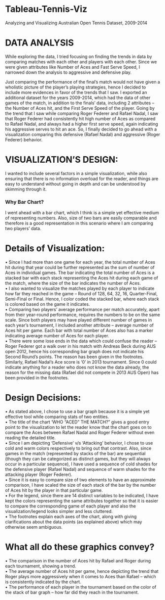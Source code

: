 # Tableau-Tennis-Viz
Analyzing and Visualizing Australian Open Tennis Dataset, 2009-2014 

# DATA ANALYSIS
While exploring the data, I tried focusing on finding the trends in data by comparing matches with each other and players with each other.  Since we were given attributes like Number of Aces and Fast Serve Speed, I narrowed down the analysis to aggressive and defensive play.    
  
Just comparing the performance of the final’s match would not have given a wholistic picture of the player’s playing strategies, hence I decided to include more evidences in favor of the trends that I saw. I exported an additional dataset for the years 2009-2014, which had the data of other games of the match, in addition to the finals’ data, including 2 attributes – the Number of Aces hit, and the First Serve Speed of the player.  Going by the trend that I saw while comparing Roger Federer and Rafael Nadal, I saw that Roger Federer had consistently hit high number of Aces as compared to Rafael Nadal, and always had a higher first serve speed, again indicating his aggressive serves to hit an ace.  So, I finally decided to go ahead with a visualization comparing this defensive (Rafael Nadal) and aggressive (Roger Federer) behavior.   
 

# VISUALIZATION’S DESIGN:
I wanted to include several factors in a simple visualization, while also ensuring that there is no information overload for the reader, and things are easy to understand without going in depth and can be understood by skimming through it.   

### Why Bar Chart? 
I went ahead with a bar chart, which I think is a simple yet effective medium of representing numbers.  Also, size of two bars are easily comparable and therefore is a good representation in this scenario where I am comparing two players’ data.    

# Details of Visualization:
•	Since I had more than one game for each year, the total number of Aces hit during that year could be further represented as the sum of number of Aces in individual games. The bar indicating the total number of Aces is a stacked bar with each stack representing the Aces hit during each game of the match, where the size of the bar indicates the number of Aces.   
•	I also wanted to visualize the matches played by each player to indicate how far they reached in the game – Round of 128, 64, 32, 16, Quarter-Final, Semi-Final or Final.  Hence, I color coded the stacked bar, where each stack is colored based on the game it indicates.  
•	Comparing two players’ average performance per match accurately, apart from their year-round performance, requires the numbers to be on the same scale.  Since both players may have played different number of games in each year’s tournament, I included another attribute – average number of Aces hit per game.   Each bar with total number of Aces also has a marker indicating average number of Aces for each player.   
•	There were some lose ends in the data which could confuse the reader – Roger Federer got a walk over in his match with Andreas Beck during AUS open 2012, hence his corresponding bar graph does not indicate his Second Round’s points. The reason has been given in the footnotes. Similarly, Rafael Nadal’s Ace score is ‘0’ in 2013 tournament.  Since 0 could indicate anything for a reader who does not know the data already, the reason for the missing data (Rafael did not compete in 2013 AUS Open) has been provided in the footnotes.   
 
# Design Decisions:
•	As stated above, I chose to use a bar graph because it is a simple yet effective tool while comparing stats of two entities.  
•	The title of the chart ‘WHO “ACED” THE MATCH?” gives a good entry point to the visualization to let the reader know that the chart goes on to compare the Aces between Rafael Nadal and Roger Federer without even reading the detailed title.  
•	Since I am depicting ‘Defensive’ v/s ‘Attacking’ behavior, I chose to use cold and warm colors respectively to bring out that contrast. Also, since games in the match (represented by stacks of the bar) are sequential (though they can be categorized as distinct games, but they will always occur in a particular sequence), I have used a sequence of cold shades for the defensive player (Rafael Nadal) and sequence of warm shades for the attacking player (Roger Federer).  
•	Since it is easy to compare size of two elements to have an approximate comparison, I have scaled the size of each stack of the bar by the number of Aces hit by the player in that particular game.  
•	For the legend, since there are 14 distinct variables to be indicated, I have kept the colors representing the same attributes together so that it is easier to compare the corresponding game of each player and also the visualization/legend looks simpler and less cluttered.    
•	The footnotes explain each axes of the chart, along with giving clarifications about the data points (as explained above) which may otherwise seem ambiguous.   

# What all do these graphics convey?
•	The comparison in the number of Aces hit by Rafael and Roger during each tournament, showing a trend.  
•	The average number of Aces hit per game, hence depicting the trend that Roger plays more aggressively when it comes to Aces than Rafael – which is consistently indicated by the chart.  
•	The performance of each player in the tournament based on the color of the stack of bar graph – how far did they reach in the tournament.  
  
